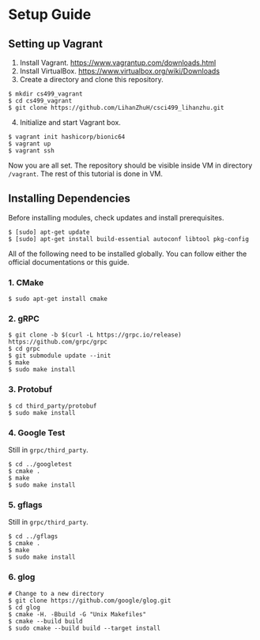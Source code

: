 # Setup Guide

## Setting up Vagrant
1. Install Vagrant. https://www.vagrantup.com/downloads.html
2. Install VirtualBox. https://www.virtualbox.org/wiki/Downloads
3. Create a directory and clone this repository.
```console
$ mkdir cs499_vagrant
$ cd cs499_vagrant
$ git clone https://github.com/LihanZhuH/csci499_lihanzhu.git
```
4. Initialize and start Vagrant box.
```console
$ vagrant init hashicorp/bionic64
$ vagrant up
$ vagrant ssh
```
Now you are all set. The repository should be visible inside VM in directory `/vagrant`. The rest of this tutorial is done in VM.

## Installing Dependencies
Before installing modules, check updates and install prerequisites.
```console
$ [sudo] apt-get update
$ [sudo] apt-get install build-essential autoconf libtool pkg-config
```

All of the following need to be installed globally. You can follow either the official documentations or this guide.

### 1. CMake
```console
$ sudo apt-get install cmake
```
### 2. gRPC
```console
$ git clone -b $(curl -L https://grpc.io/release) https://github.com/grpc/grpc
$ cd grpc
$ git submodule update --init
$ make
$ sudo make install
```
### 3. Protobuf
```console
$ cd third_party/protobuf
$ sudo make install
```
### 4. Google Test
Still in `grpc/third_party`.
```console
$ cd ../googletest
$ cmake .
$ make
$ sudo make install
```
### 5. gflags
Still in `grpc/third_party`.
```console
$ cd ../gflags
$ cmake .
$ make
$ sudo make install
```
### 6. glog
```console
# Change to a new directory
$ git clone https://github.com/google/glog.git
$ cd glog
$ cmake -H. -Bbuild -G "Unix Makefiles"
$ cmake --build build
$ sudo cmake --build build --target install
```